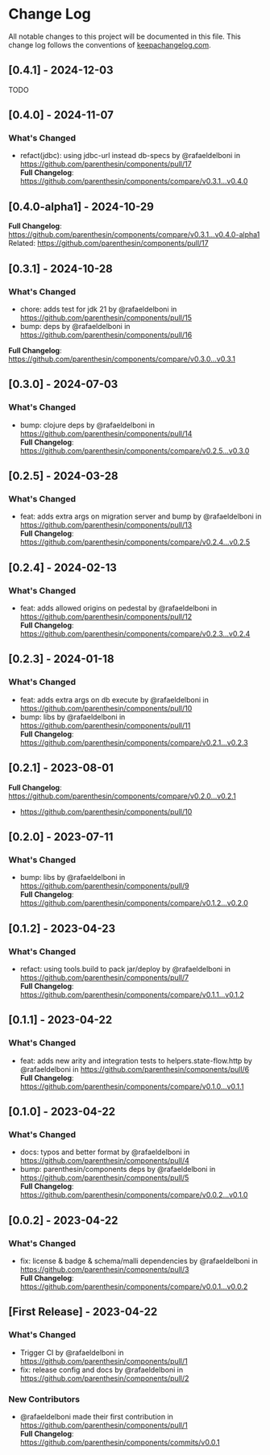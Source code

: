 # Change Log
All notable changes to this project will be documented in this file. This change log follows the conventions of [keepachangelog.com](http://keepachangelog.com/).

## [0.4.1] - 2024-12-03
TODO

## [0.4.0] - 2024-11-07
### What's Changed  
* refact(jdbc): using jdbc-url instead db-specs by @rafaeldelboni in https://github.com/parenthesin/components/pull/17  
**Full Changelog**: https://github.com/parenthesin/components/compare/v0.3.1...v0.4.0

## [0.4.0-alpha1] - 2024-10-29
**Full Changelog**: https://github.com/parenthesin/components/compare/v0.3.1...v0.4.0-alpha1  
Related: https://github.com/parenthesin/components/pull/17

## [0.3.1] - 2024-10-28
### What's Changed  
* chore: adds test for jdk 21 by @rafaeldelboni in https://github.com/parenthesin/components/pull/15  
* bump: deps by @rafaeldelboni in https://github.com/parenthesin/components/pull/16  

**Full Changelog**: https://github.com/parenthesin/components/compare/v0.3.0...v0.3.1
## [0.3.0] - 2024-07-03
### What's Changed  
* bump: clojure deps by @rafaeldelboni in https://github.com/parenthesin/components/pull/14  
**Full Changelog**: https://github.com/parenthesin/components/compare/v0.2.5...v0.3.0

## [0.2.5] - 2024-03-28
### What's Changed  
* feat: adds extra args on migration server and bump by @rafaeldelboni in https://github.com/parenthesin/components/pull/13  
**Full Changelog**: https://github.com/parenthesin/components/compare/v0.2.4...v0.2.5

## [0.2.4] - 2024-02-13
### What's Changed  
* feat: adds allowed origins on pedestal by @rafaeldelboni in https://github.com/parenthesin/components/pull/12  
**Full Changelog**: https://github.com/parenthesin/components/compare/v0.2.3...v0.2.4

## [0.2.3] - 2024-01-18
### What's Changed  
* feat: adds extra args on db execute by @rafaeldelboni in https://github.com/parenthesin/components/pull/10  
* bump: libs by @rafaeldelboni in https://github.com/parenthesin/components/pull/11  
**Full Changelog**: https://github.com/parenthesin/components/compare/v0.2.1...v0.2.3

## [0.2.1] - 2023-08-01
**Full Changelog**: https://github.com/parenthesin/components/compare/v0.2.0...v0.2.1  
- https://github.com/parenthesin/components/pull/10

## [0.2.0] - 2023-07-11
### What's Changed  
* bump: libs by @rafaeldelboni in https://github.com/parenthesin/components/pull/9  
**Full Changelog**: https://github.com/parenthesin/components/compare/v0.1.2...v0.2.0

## [0.1.2] - 2023-04-23
### What's Changed  
* refact: using tools.build to pack jar/deploy by @rafaeldelboni in https://github.com/parenthesin/components/pull/7  
**Full Changelog**: https://github.com/parenthesin/components/compare/v0.1.1...v0.1.2

## [0.1.1] - 2023-04-22
### What's Changed  
* feat: adds new arity and integration tests to helpers.state-flow.http by @rafaeldelboni in https://github.com/parenthesin/components/pull/6  
**Full Changelog**: https://github.com/parenthesin/components/compare/v0.1.0...v0.1.1

## [0.1.0] - 2023-04-22
### What's Changed  
* docs: typos and better format by @rafaeldelboni in https://github.com/parenthesin/components/pull/4  
* bump: parenthesin/components deps by @rafaeldelboni in https://github.com/parenthesin/components/pull/5  
**Full Changelog**: https://github.com/parenthesin/components/compare/v0.0.2...v0.1.0

## [0.0.2] - 2023-04-22
### What's Changed  
* fix: license & badge & schema/malli dependencies by @rafaeldelboni in https://github.com/parenthesin/components/pull/3  
**Full Changelog**: https://github.com/parenthesin/components/compare/v0.0.1...v0.0.2

## [First Release] - 2023-04-22
### What's Changed  
* Trigger CI by @rafaeldelboni in https://github.com/parenthesin/components/pull/1  
* fix: release config and docs by @rafaeldelboni in https://github.com/parenthesin/components/pull/2  

### New Contributors  
* @rafaeldelboni made their first contribution in https://github.com/parenthesin/components/pull/1  
**Full Changelog**: https://github.com/parenthesin/components/commits/v0.0.1
